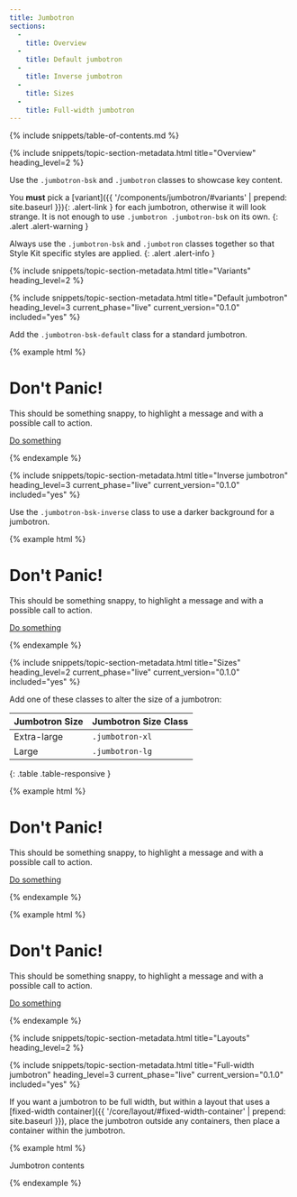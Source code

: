 ```yaml
---
title: Jumbotron
sections:
  -
    title: Overview
  -
    title: Default jumbotron
  -
    title: Inverse jumbotron
  -
    title: Sizes
  -
    title: Full-width jumbotron
---
```


{% include snippets/table-of-contents.md %}

{% include snippets/topic-section-metadata.html
  title="Overview"
  heading_level=2
%}

Use the `.jumbotron-bsk` and `.jumbotron` classes to showcase key content.

You **must** pick a [variant]({{ '/components/jumbotron/#variants' | prepend: site.baseurl }}){: .alert-link } for each
jumbotron, otherwise it will look strange. It is not enough to use `.jumbotron .jumbotron-bsk` on its own.
{: .alert .alert-warning }

Always use the `.jumbotron-bsk` and `.jumbotron` classes together so that Style Kit specific styles are applied.
{: .alert .alert-info }

{% include snippets/topic-section-metadata.html
  title="Variants"
  heading_level=2
%}

{% include snippets/topic-section-metadata.html
  title="Default jumbotron"
  heading_level=3
  current_phase="live"
  current_version="0.1.0"
  included="yes"
%}

Add the `.jumbotron-bsk-default` class for a standard jumbotron.

{% example html %}
<div class="jumbotron jumbotron-bsk jumbotron-bsk-default">
  <h1>Don't Panic!</h1>
  <p>This should be something snappy, to highlight a message and with a possible call to action.</p>
  <p><a class="btn btn-primary btn-lg btn-bsk btn-bsk-primary" href="#" role="button">Do something</a></p>
</div>
{% endexample %}

{% include snippets/topic-section-metadata.html
  title="Inverse jumbotron"
  heading_level=3
  current_phase="live"
  current_version="0.1.0"
  included="yes"
%}

Use the `.jumbotron-bsk-inverse` class to use a darker background for a jumbotron.

{% example html %}
<div class="jumbotron jumbotron-bsk jumbotron-bsk-inverse">
  <h1>Don't Panic!</h1>
  <p>This should be something snappy, to highlight a message and with a possible call to action.</p>
  <p><a class="btn btn-primary btn-lg btn-bsk btn-bsk-primary" href="#" role="button">Do something</a></p>
</div>
{% endexample %}

{% include snippets/topic-section-metadata.html
  title="Sizes"
  heading_level=2
  current_phase="live"
  current_version="0.1.0"
  included="yes"
%}

Add one of these classes to alter the size of a jumbotron:

| Jumbotron Size | Jumbotron Size Class    |
| -------------- | ----------------------- |
| Extra-large    | `.jumbotron-xl`         |
| Large          | `.jumbotron-lg`         |
{: .table .table-responsive }

{% example html %}
<div class="jumbotron jumbotron-bsk jumbotron-bsk-default jumbotron-bsk-lg">
  <h1>Don't Panic!</h1>
  <p>This should be something snappy, to highlight a message and with a possible call to action.</p>
  <p><a class="btn btn-primary btn-lg btn-bsk btn-bsk-primary" href="#" role="button">Do something</a></p>
</div>
{% endexample %}

{% example html %}
<div class="jumbotron jumbotron-bsk jumbotron-bsk-default jumbotron-bsk-xl">
  <h1>Don't Panic!</h1>
  <p>This should be something snappy, to highlight a message and with a possible call to action.</p>
  <p><a class="btn btn-primary btn-lg btn-bsk btn-bsk-primary" href="#" role="button">Do something</a></p>
</div>
{% endexample %}

{% include snippets/topic-section-metadata.html
  title="Layouts"
  heading_level=2
%}

{% include snippets/topic-section-metadata.html
  title="Full-width jumbotron"
  heading_level=3
  current_phase="live"
  current_version="0.1.0"
  included="yes"
%}

If you want a jumbotron to be full width, but within a layout that uses a
[fixed-width container]({{ '/core/layout/#fixed-width-container' | prepend: site.baseurl }}), place the jumbotron
outside any containers, then place a container within the jumbotron.

{% example html %}
<!-- Content before the jumbotron, possibly in a container -->

<!-- Jumbotron, not in a container -->
<div class="jumbotron">
  <div class="container">
    <!-- Jumbotron contents only are contained in a fixed-width container -->
    Jumbotron contents
  </div>
</div>

<!-- Content after the jumbotron, probably in a container -->
{% endexample %}
